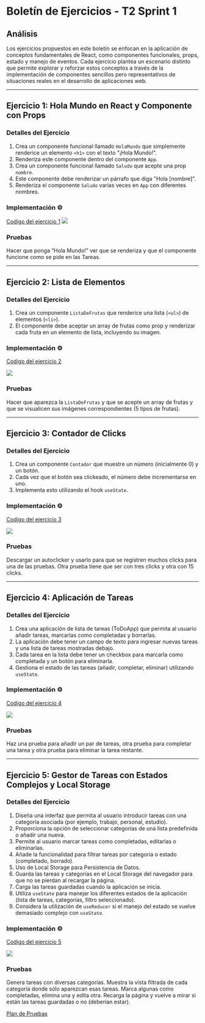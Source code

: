 # Boletín de Ejercicios - T2 Sprint 1

## Análisis 

Los ejercicios propuestos en este boletín se enfocan en la aplicación de conceptos fundamentales de React, como componentes funcionales, props, estado y manejo de eventos. Cada ejercicio plantea un escenario distinto que permite explorar y reforzar estos conceptos a través de la implementación de componentes sencillos pero representativos de situaciones reales en el desarrollo de aplicaciones web.

---

## Ejercicio 1: Hola Mundo en React y Componente con Props

### Detalles del Ejercicio

1. Crea un componente funcional llamado `HolaMundo` que simplemente renderice un elemento `<h1>` con el texto "¡Hola Mundo!".
2. Renderiza este componente dentro del componente `App`.
3. Crea un componente funcional llamado `Saludo` que acepte una prop `nombre`.
4. Este componente debe renderizar un párrafo que diga "Hola [nombre]".
5. Renderiza el componente `Saludo` varias veces en `App` con diferentes nombres.

### Implementación ⚙️

[Codigo del ejercicio 1](/reactricardo/src/Components/HolaMundo.js)
<img src="/reactricardo//videos/Ejercicio1.gif"/>

### Pruebas

Hacer que ponga “Hola Mundo!” ver que se renderiza y que el componente funcione como se pide en las Tareas.

---

## Ejercicio 2: Lista de Elementos

### Detalles del Ejercicio

1. Crea un componente `ListaDeFrutas` que renderice una lista (`<ul>`) de elementos (`<li>`).
2. El componente debe aceptar un array de frutas como prop y renderizar cada fruta en un elemento de lista, incluyendo su imagen.

### Implementación ⚙️

[Codigo del ejercicio 2](/reactricardo/src/Components/listaFruta.js)

<img src="/reactricardo/videos/Ejercicio2.gif"/>

### Pruebas

Hacer que aparezca la `ListaDeFrutas` y que se acepte un array de frutas y que se visualicen sus imágenes correspondientes (5 tipos de frutas).

---

## Ejercicio 3: Contador de Clicks

### Detalles del Ejercicio

1. Crea un componente `Contador` que muestre un número (inicialmente 0) y un botón.
2. Cada vez que el botón sea clickeado, el número debe incrementarse en uno.
3. Implementa esto utilizando el hook `useState`.

### Implementación ⚙️

[Codigo del ejercicio 3](/reactricardo/src/Components/contadorClicks.js)

<img src="/reactricardo//videos/Ejercicio3.gif"/>

### Pruebas

Descargar un autoclicker y usarlo para que se registren muchos clicks para una de las pruebas. Otra prueba tiene que ser con tres clicks y otra con 15 clicks.

---

## Ejercicio 4: Aplicación de Tareas

### Detalles del Ejercicio

1. Crea una aplicación de lista de tareas (ToDoApp) que permita al usuario añadir tareas, marcarlas como completadas y borrarlas.
2. La aplicación debe tener un campo de texto para ingresar nuevas tareas y una lista de tareas mostradas debajo.
3. Cada tarea en la lista debe tener un checkbox para marcarla como completada y un botón para eliminarla.
4. Gestiona el estado de las tareas (añadir, completar, eliminar) utilizando `useState`.

### Implementación ⚙️

[Codigo del ejercicio 4](/reactricardo/src/Components/Tareas.js)

<img src="/reactricardo//videos/Ejercicio4.gif"/>

### Pruebas

Haz una prueba para añadir un par de tareas, otra prueba para completar una tarea y otra prueba para eliminar la tarea restante.

---

## Ejercicio 5: Gestor de Tareas con Estados Complejos y Local Storage

### Detalles del Ejercicio

1. Diseña una interfaz que permita al usuario introducir tareas con una categoría asociada (por ejemplo, trabajo, personal, estudio).
2. Proporciona la opción de seleccionar categorías de una lista predefinida o añadir una nueva.
3. Permite al usuario marcar tareas como completadas, editarlas o eliminarlas.
4. Añade la funcionalidad para filtrar tareas por categoría o estado (completado, borrado).
5. Uso de Local Storage para Persistencia de Datos.
6. Guarda las tareas y categorías en el Local Storage del navegador para que no se pierdan al recargar la página.
7. Carga las tareas guardadas cuando la aplicación se inicia.
8. Utiliza `useState` para manejar los diferentes estados de la aplicación (lista de tareas, categorías, filtro seleccionado).
9. Considera la utilización de `useReducer` si el manejo del estado se vuelve demasiado complejo con `useState`.

### Implementación ⚙️

[Codigo del ejercicio 5](/reactricardo/src/Components/TareasComplejas.js)

<img src="/reactricardo//videos/Ejercicio5.gif"/>

### Pruebas

Genera tareas con diversas categorías. Muestra la vista filtrada de cada categoría donde sólo aparezcan esas tareas. Marca algunas como completadas, elimina una y edita otra. Recarga la página y vuelve a mirar si están las tareas guardadas o no (deberían estar).

[Plan de Pruebas](Plan_de_Pruebas.xlsx)
